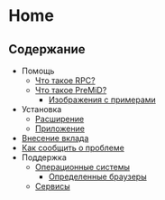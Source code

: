 # Home

## Содержание

* Помощь
  * [Что такое RPC?](about/whats-rpc.md)
  * [Что такое PreMiD?](about/whats-premid/)
    * [Изображения с примерами](about/whats-premid/example-pictures.md)
* Установка
  * [Расширение](installation/extension.md)
  * [Приложение](installation/application.md)
* [Внесение вклада](contributing/contributing.md)
* [Как сообщить о проблеме](troubleshooting/troubleshooting.md)
* Поддержка
  * [Операционные системы](support/operating-systems/)
    * [Определенные браузеры](support/operating-systems/additional-browsers.md)
  * [Сервисы](support/services.md)

